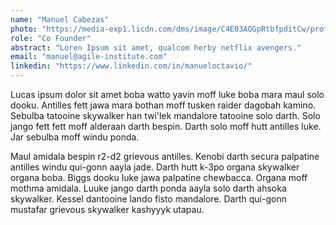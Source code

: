 ```yaml
---
name: "Manuel Cabezas"
photo: "https://media-exp1.licdn.com/dms/image/C4E03AQGpRtbfpditCw/profile-displayphoto-shrink_400_400/0?e=1605139200&v=beta&t=AmnmVlhJmFZVEgWVhR_fLM99yBg3O_wZlDuKW9j6uf8"
role: "Co Founder"
abstract: "Loren Ipsum sit amet, qualcom herby netflix avengers."
email: "manuel@agile-institute.com"
linkedin: "https://www.linkedin.com/in/manueloctavio/"
---
```


Lucas ipsum dolor sit amet boba watto yavin moff luke boba mara maul solo dooku. Antilles fett jawa mara bothan moff tusken raider dagobah kamino. Sebulba tatooine skywalker han twi'lek mandalore tatooine solo darth. Solo jango fett fett moff alderaan darth bespin. Darth solo moff hutt antilles luke. Jar sebulba moff windu ponda. 

Maul amidala bespin r2-d2 grievous antilles. Kenobi darth secura palpatine antilles windu qui-gonn aayla jade. Darth hutt k-3po organa skywalker organa boba. Biggs dooku luke jawa palpatine chewbacca. Organa moff mothma amidala. Luuke jango darth ponda aayla solo darth ahsoka skywalker. Kessel dantooine lando fisto mandalore. Darth qui-gonn mustafar grievous skywalker kashyyyk utapau.

